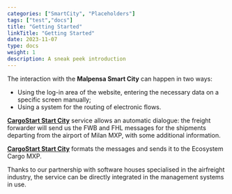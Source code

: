 ```yaml
---
categories: ["SmartCity", "Placeholders"]
tags: ["test","docs"] 
title: "Getting Started"
linkTitle: "Getting Started"
date: 2023-11-07
type: docs
weight: 1
description: A sneak peek introduction
---
```

The interaction with the **Malpensa Smart City** can happen in two ways:

-   Using the log-in area of the website, entering the necessary data on a specific screen manually;
-   Using a system for the routing of electronic flows.

**[CargoStart Start City](https://www.cargostart.net/solution/start-city/)** service allows an automatic dialogue: the freight forwarder will send us the FWB and FHL messages for the shipments departing from the airport of Milan MXP, with some additional information.

**[CargoStart Start City](https://www.cargostart.net/solution/start-city/)** formats the messages and sends it to the Ecosystem Cargo MXP.

Thanks to our partnership with software houses specialised in the airfreight industry, the service can be directly integrated in the management systems in use.
